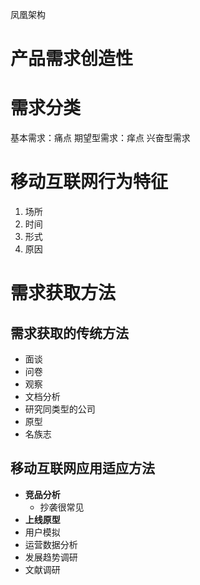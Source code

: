 凤凰架构

# 产品需求创造性

# 需求分类

基本需求：痛点
期望型需求：痒点
兴奋型需求

# 移动互联网行为特征

1. 场所
2. 时间
3. 形式
4. 原因

# 需求获取方法

## 需求获取的传统方法

- ⾯谈
- 问卷
- 观察
- ⽂档分析
- 研究同类型的公司
- 原型
- 名族志


## 移动互联网应用适应方法


- **竞品分析**
	- 抄袭很常见
- **上线原型**
- 用户模拟
- 运营数据分析
- 发展趋势调研
- 文献调研


